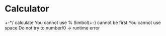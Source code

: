 # Calculator
+-*/ calculate
You cannot use %
Simbol(+-) cannot be first
You cannot use space
Do not try to number/0 -> runtime error
